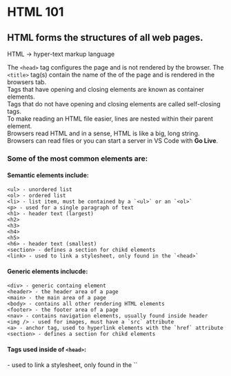 # HTML 101

## HTML forms the structures of all web pages.

HTML -> hyper-text markup language 

The `<head>` tag configures the page and is not rendered by the browser. 
The `<title>` tag(s) contain the name of the of the page and is rendered in the browsers tab. <br />
Tags that have opening and closing elements are known as container elements. <br />
Tags that do not have opening and closing elements are called self-closing tags. <br />
To make reading an HTML file easier, lines are nested within their parent element. <br />
Browsers read HTML and in a sense, HTML is like a big, long string. <br />
Browsers can read files or you can start a server in VS Code with **Go Live**. <br />


### Some of the most common elements are: 
#### Semantic elements include: 
```
<ul> - unordered list
<ol> - ordered list
<li> - list item, must be contained by a `<ul>` or an `<ol>` 
<p> - used for a single paragraph of text 
<h1> - header text (largest)
<h2>
<h3>
<h4>
<h5>
<h6> - header text (smallest)
<section> - defines a section for chikd elements 
<link> - used to link a stylesheet, only found in the `<head>`
```

#### Generic elements inclucde: 
```
<div> - generic containg element
<header> - the header area of a page 
<main> - the main area of a page 
<body> - contains all other rendering HTML elements
<footer> - the footer area of a page
<nav> - contains navigation elements, usually found inside header
<img /> - used for images, must have a `src` attribute
<a> - anchor tag, used to hyperlink elements with the `href` attribute
<section> - defines a section for chikd elements 
```

#### Tags used inside of `<head>`:
<link> - used to link a stylesheet, only found in the `<head>`
